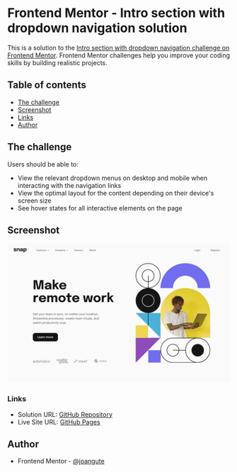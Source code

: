 # Frontend Mentor - Intro section with dropdown navigation solution

This is a solution to the [Intro section with dropdown navigation challenge on Frontend Mentor](https://www.frontendmentor.io/challenges/intro-section-with-dropdown-navigation-ryaPetHE5). Frontend Mentor challenges help you improve your coding skills by building realistic projects. 

## Table of contents

- [The challenge](#the-challenge)
- [Screenshot](#screenshot)
- [Links](#links)
- [Author](#author)

## The challenge

Users should be able to:

- View the relevant dropdown menus on desktop and mobile when interacting with the navigation links
- View the optimal layout for the content depending on their device's screen size
- See hover states for all interactive elements on the page

## Screenshot

![Desktop Screenshot](./screenshots/desktop_1440x900.png)

### Links

- Solution URL: [GitHub Repository](https://github.com/joangute/snap-intro-section/)
- Live Site URL: [GitHub Pages](https://joangute.github.io/snap-intro-section/)

## Author

- Frontend Mentor - [@joangute](https://www.frontendmentor.io/profile/joangute)

